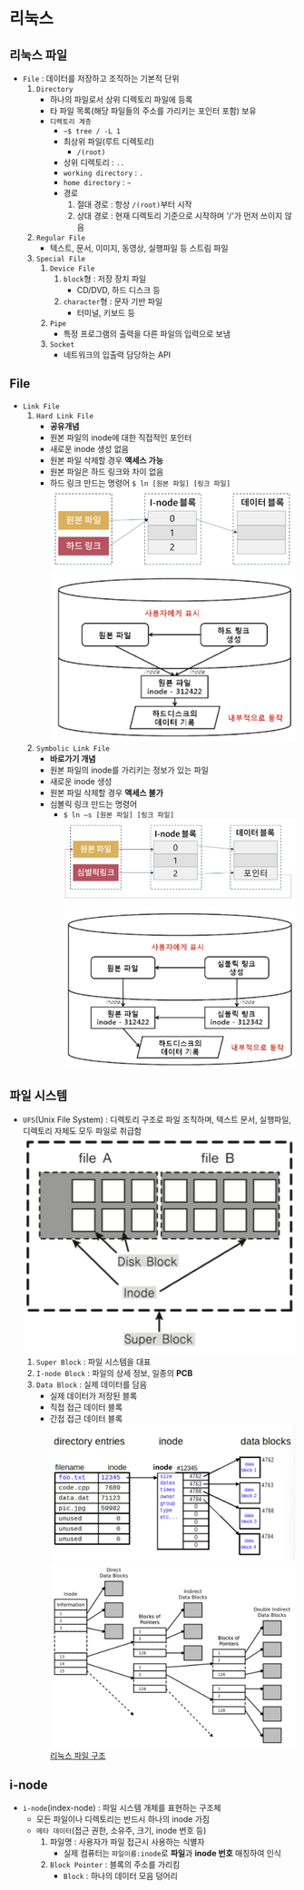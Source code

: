 # 리눅스
## 리눅스 파일
- `File` : 데이터를 저장하고 조직하는 기본적 단위
    1. `Directory`
        - 하나의 파일로서 상위 디렉토리 파일에 등록
        - 타 파일 목록(해당 파일들의 주소를 가리키는 포인터 포함) 보유
        - `디렉토리 계층`
            - ```~$ tree / -L 1```
            - 최상위 파일(루트 디렉토리)
                - ```/(root)```
            - 상위 디렉토리 : `..`
            - `working directory` : `.`
            - `home directory` : `~`
            - 경로
                1. 절대 경로 : 항상 `/(root)`부터 시작
                1. 상대 경로 : 현재 디렉토리 기준으로 시작하며 '/'가 먼저 쓰이지 않음
    1. `Regular File`
        - 텍스트, 문서, 이미지, 동영상, 실행파일 등 스트림 파일
    1. `Special File`
        1. `Device File`
            1. `block`형 : 저장 장치 파일
                - CD/DVD, 하드 디스크 등
            1. `character`형 : 문자 기반 파일
                - 터미널, 키보드 등
        1. `Pipe`
            - 특정 프로그램의 출력을 다른 파일의 입력으로 보냄
        1. `Socket`
            - 네트워크의 입출력 담당하는 API


## File
- `Link File`
    1. `Hard Link File`
        - **공유개념**
        - 원본 파일의 inode에 대한 직접적인 포인터
        - 새로운 inode 생성 없음
        - 원본 파일 삭제할 경우 **액세스 가능**
        - 원본 파일은 하드 링크와 차이 없음
        - 하드 링크 만드는 명령어
            ```$ ln [원본 파일] [링크 파일]```
    ![Alt text](image/hardLink.png)![Alt text](image/hardLink2.png)
    1. `Symbolic Link File`
        - **바로가기 개념**
        - 원본 파일의 inode를 가리키는 정보가 있는 파일
        - 새로운 inode 생성
        - 원본 파일 삭제할 경우 **액세스 불가**
        - 심볼릭 링크 만드는 명령어
            - ```$ ln –s [원본 파일] [링크 파일]```
    ![Alt text](image/symbolicLink.png)![Alt text](image/symbolicLink2.png)

## 파일 시스템
- `UFS`(Unix File System) : 디렉토리 구조로 파일 조직하며, 텍스트 문서, 실행파일, 디렉토리 자체도 모두 파일로 취급함
    ![Alt text](image/i_node.png)
    1. `Super Block` : 파일 시스템을 대표
    1. `I-node Block` : 파일의 상세 정보, 일종의 **PCB**
    1. `Data Block` : 실제 데이터를 담음
        - 실제 데이터가 저장된 블록
        - 직접 접근 데이터 블록
        - 간접 접근 데이터 블록
        ![Alt text](image/i_node2.png)
        ![Alt text](image/i_node3.png)
        [리눅스 파일 구조](https://distributedsystemsblog.com/posts/linux-file-search/)

## i-node
- `i-node`(index-node) : 파일 시스템 개체를 표현하는 구조체
    - 모든 파일이나 디렉토리는 반드시 하나의 inode 가짐
    - `메타 데이터`(접근 권한, 소유주, 크기, inode 번호 등)
        1. 파일명 : 사용자가 파일 접근시 사용하는 식별자
            - 실제 컴퓨터는 `파일이름:inode`로 **파일**과 **inode 번호** 매칭하여 인식
        1. `Block Pointer` : 블록의 주소를 가리킴
            - `Block` : 하나의 데이터 모음 덩어리

        